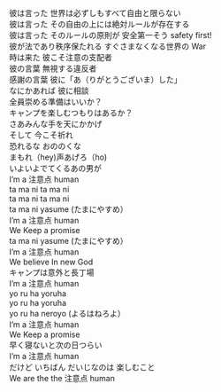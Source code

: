 彼は言った 世界は必ずしもすべて自由と限らない  
彼は言った その自由の上には絶対ルールが存在する  
彼は言った そのルールの原則が 安全第一そう safety first!  
彼が法であり秩序保たれる すぐさまなくなる世界の War  
時は来た 彼こそ注意の支配者　  
彼の言葉 無視する違反者  
感謝の言葉 彼に「あ（りがとうございま）した」  
なにかあれば 彼に相談  
全員崇める準備はいいか？  
キャンプを楽しむつもりはあるか？  
さあみんな手を天にかかげ  
そして 今こそ祈れ  
恐れるな おののくな  
まもれ（hey)声あげろ（ho)  
いよいよでてくるあの男が  
I’m a 注意点 human  
ta ma ni ta ma ni  
ta ma ni ta ma ni  
ta ma ni yasume (たまにやすめ）  
I’m a 注意点 human  
We Keep a promise  
ta ma ni yasume (たまにやすめ）  
I’m a 注意点 human  
We believe In new God  
キャンプは意外と長丁場  
I’m a 注意点 human  
yo ru ha yoruha  
yo ru ha yoruha  
yo ru ha neroyo (よるはねろよ）  
I’m a 注意点 human  
We Keep a promise  
早く寝ないと次の日つらい  
I’m a 注意点 human  
だけど いちばん だいじなのは 楽しむこと  
We are the the 注意点 human
